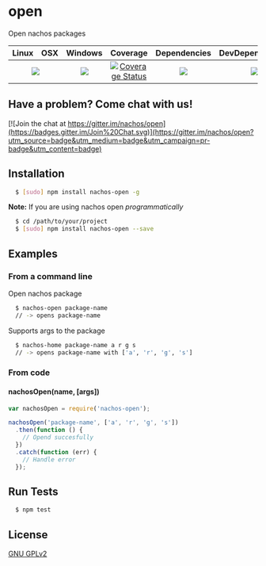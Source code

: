 # open

Open nachos packages

<table>
  <thead>
    <tr>
      <th>Linux</th>
      <th>OSX</th>
      <th>Windows</th>
      <th>Coverage</th>
      <th>Dependencies</th>
      <th>DevDependencies</th>
    </tr>
  </thead>
  <tbody>
    <tr>
      <td colspan="2" align="center">
        <a href="https://travis-ci.org/nachos/open"><img src="https://img.shields.io/travis/nachos/open.svg?style=flat-square"></a>
      </td>
      <td align="center">
        <a href="https://ci.appveyor.com/project/nachos/open"><img src="https://img.shields.io/appveyor/ci/nachos/open.svg?style=flat-square"></a>
      </td>
      <td align="center">
<a href='https://coveralls.io/r/nachos/open'><img src='https://img.shields.io/coveralls/nachos/open.svg?style=flat-square' alt='Coverage Status' /></a>
      </td>
      <td align="center">
        <a href="https://david-dm.org/nachos/open"><img src="https://img.shields.io/david/nachos/open.svg?style=flat-square"></a>
      </td>
      <td align="center">
        <a href="https://david-dm.org/nachos/open#info=devDependencies"><img src="https://img.shields.io/david/dev/nachos/open.svg?style=flat-square"/></a>
      </td>
    </tr>
  </tbody>
</table>

## Have a problem? Come chat with us!
[![Join the chat at https://gitter.im/nachos/open](https://badges.gitter.im/Join%20Chat.svg)](https://gitter.im/nachos/open?utm_source=badge&utm_medium=badge&utm_campaign=pr-badge&utm_content=badge)

## Installation
``` bash
  $ [sudo] npm install nachos-open -g
```

**Note:** If you are using nachos open _programmatically_

``` bash
  $ cd /path/to/your/project
  $ [sudo] npm install nachos-open --save
```

## Examples
### From a command line
Open nachos package
``` bash
  $ nachos-open package-name
  // -> opens package-name
```

Supports args to the package
``` bash
  $ nachos-home package-name a r g s
  // -> opens package-name with ['a', 'r', 'g', 's']
```

### From code
#### nachosOpen(name, [args])
``` js
var nachosOpen = require('nachos-open');

nachosOpen('package-name', ['a', 'r', 'g', 's'])
  .then(function () {
    // Opend succesfully
  })
  .catch(function (err) {
    // Handle error
  });
```

## Run Tests
``` bash
  $ npm test
```

## License

[GNU GPLv2](LICENSE)

